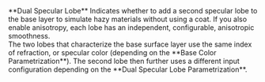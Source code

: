 <tr>
<td>**Dual Specular Lobe**</td>
<td>Indicates whether to add a second specular lobe to the base layer to simulate hazy materials without using a coat. If you also enable anisotropy, each lobe has an independent, configurable, anisotropic smoothness.<br/>The two lobes that characterize the base surface layer use the same index of refraction, or specular color (depending on the **Base Color Parametrization**). The second lobe then further uses a different input configuration depending on the **Dual Specular Lobe Parametrization**.</td>
</tr>
